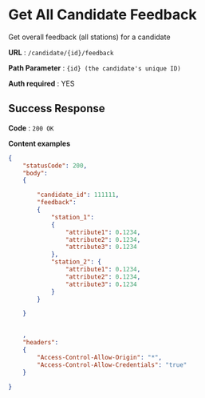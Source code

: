 # Get All Candidate Feedback 

Get overall feedback (all stations) for a candidate

**URL** : `/candidate/{id}/feedback`

**Path Parameter** : `{id} (the candidate's unique ID)`

**Auth required** : YES


## Success Response

**Code** : `200 OK`

**Content examples**

```json
{
    "statusCode": 200,
    "body":
    {

        "candidate_id": 111111,
        "feedback":
        {
            "station_1":
            {
                "attribute1": 0.1234,
                "attribute2": 0.1234,
                "attribute3": 0.1234
            },
            "station_2": {
                "attribute1": 0.1234,
                "attribute2": 0.1234,
                "attribute3": 0.1234
            }
        }

    }


    ,
    "headers":
    {
        "Access-Control-Allow-Origin": "*",
        "Access-Control-Allow-Credentials": "true"
    }

}
```
